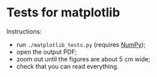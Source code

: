 # Tests for matplotlib
Instructions:
 - run `./matplotlib_tests.py` (requires [NumPy](https://numpy.org/));
 - open the output PDF;
 - zoom out until the figures are about 5 cm wide;
 - check that you can read everything.
